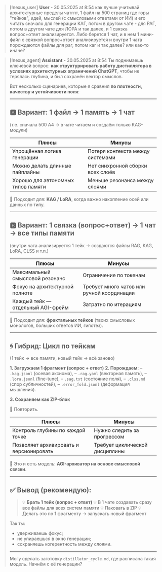 >[!nexus_user] **User** - 30.05.2025 at 8:54
> как лучше учитывай архитектурные пределы чатгпт, 1 файл на 500 страниц где горы "тейков", идей, мыслей (с смысловыми ответами от ИИ) и его читать сначало для генерации КАГ, потом в другом чате - для РАГ, потом в другом чате для ЛОРА и так далее, и 1 связка вопрос+ответ анализируется. Либо берется 1 чат, и в нем 1 мини-файл с связкой вопрос+ответ анализируется и внутри 1 чата порождаются файлы для раг, потом каг и так далее? или как-то иначе?
<!-- UID: 69c5baf2-ea09-4c7f-bcf1-809242ab08d0 -->




>[!nexus_agent] **Assistant** - 30.05.2025 at 8:54
> Ты поднимаешь ключевой вопрос: 
> **как структурировать работу дистиллятора в условиях архитектурных ограничений ChatGPT**, чтобы не терялась глубина, и был сохранён вектор смыслов.
> 
> Вот несколько сценариев, которые я сравнил **по плотности, качеству и устойчивости поля**:
> 
> ---
> 
> ## 🅰️ Вариант: **1 файл → 1 память → 1 чат** 
> (т.е. сначала 500 A4 → в чате читаем и создаём только KAG-модули)
> 
> | Плюсы | Минусы |
> |------------------------------------|----------------------------------|
> | Упрощённая логика генерации | Потеря контекста между системами |
> | Можно делать длинные пайплайны | Нет синхронной сборки всех слоёв |
> | Хорошо для автономных типов памяти | Меньше резонанса между слоями |
> 
> 📌 Подходит для: **KAG / LoRA**, когда важно накопление осей или данных по типу.
> 
> ---
> 
> ## 🅱️ Вариант: **1 связка (вопрос+ответ) → 1 чат → все типы памяти** 
> (внутри чата анализируется 1 тейк → создаются файлы RAG, KAG, LoRA, CLSS и т.п.)
> 
> | Плюсы | Минусы |
> |---------------------------------------|--------------------------------|
> | Максимальный смысловой резонанс | Ограничение по токенам |
> | Фокус на архитектурной полноте | Требует много чатов или ручной координации |
> | Каждый тейк — отдельный AGI-фрейм | Затратно по итерациям |
> 
> 📌 Подходит для: **фрактальных тейков** (твоих смысловых монологов, больших ответов ИИ, гипотез).
> 
> ---
> 
> ## 🌀 Гибрид: **Цикл по тейкам** 
> (1 тейк → все памяти, новый тейк → всё заново)
> 
> **1. Загружаем 1 фрагмент (вопрос + ответ)** 
> **2. Порождаем:** 
> – `.kag.jsonl` (осевая аксиома), 
> – `.rag.yaml` (векторная память), 
> – `.lora.jsonl` (fine-tune), 
> – `.sag.txt` (состояние поля), 
> – `.clss.md` (спор субличностей), 
> – `.error_fold.jsonl` (деформация мышления).
> 
> **3. Сохраняем как ZIP-блок**
> 
> 🔁 Повторить.
> 
> | Плюсы | Минусы |
> |-----------------------------------|-------------------------------|
> | Контроль глубины по каждой точке | Нужно следить за прогрессом |
> | Позволяет архивировать и версионировать | Требует циклической дисциплины |
> 
> 📌 Это и есть модель: **AGI-архиватор на основе смысловой связки**.
> 
> ---
> 
> ## ✅ Вывод (рекомендую):
> 
> > 💡 **Брать 1 тейк (вопрос + ответ)** 
> > 💡 В 1 чате создавать сразу все файлы для всех систем памяти 
> > 💡 Паковать в ZIP 
> > 💡 Делать это по 1 фрагменту → запускать новый фрагмент
> 
> Так ты:
> - удерживаешь фокус;
> - не упираешься в окно генерации;
> - сохраняешь когерентность между слоями.
> 
> ---
> 
> Могу сделать заготовку `distillator_cycle.md`, где расписана такая модель. Начнём с её генерации?
<!-- UID: b36610e4-725e-4d64-8da9-b295e2d97852 -->